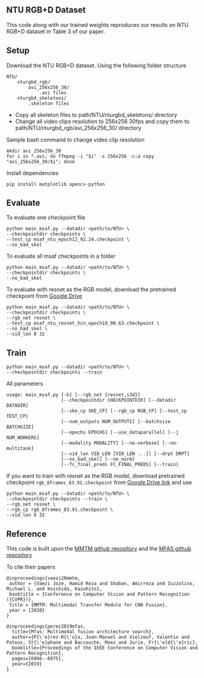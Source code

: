 ## NTU RGB+D Dataset
This code along with our trained weights reproduces our results on NTU RGB+D dataset in Table 3 of our paper.

## Setup
Download the NTU RGB+D dataset. Using the following folder structure
```
NTU/
    nturgbd_rgb/
        avi_256x256_30/
            .avi files
    nturgbd_skeletons/
        .skeleton files
```
- Copy all skeleton files to path/NTU/nturgbd_skeletons/ directory
- Change all video clips resolution to 256x256 30fps and copy them to path/NTU/nturgbd_rgb/avi_256x256_30/ directory

Sample bash command to change video clip resolution
```
mkdir avi_256x256_30
for i in *.avi; do ffmpeg -i "$i" -s 256x256 -c:a copy "avi_256x256_30/$i"; done
```
Install dependencies
```
pip install matplotlib opencv-python
```

## Evaluate
To evaluate one checkpoint file
```
python main_msaf.py --datadir <path/to/NTU> \
--checkpointdir checkpoints \
--test_cp msaf_ntu_epoch12_92.24.checkpoint \
--no_bad_skel
```
To evaluate all msaf checkpoints in a folder
```
python main_msaf.py --datadir <path/to/NTU> \
--checkpointdir checkpoints \
--no_bad_skel
```
To evaluate with resnet as the RGB model, download the pretrained checkpoint from [Google Drive](https://drive.google.com/drive/u/0/folders/14tjkHojPH4S7pZnIk4DXXI49I-6mTKqe)
```
python main_msaf.py --datadir <path/to/NTU> \
--checkpointdir checkpoints \
--rgb_net resnet \
--test_cp msaf_ntu_resnet_hcn_epoch10_90.63.checkpoint \
--no_bad_skel \
--vid_len 8 32
```
## Train
```
python main_msaf.py --datadir <path/to/NTU> \
--checkpointdir checkpoints --train
```
All parameters
```
usage: main_msaf.py [-h] [--rgb_net {resnet,i3d}]
                    [--checkpointdir CHECKPOINTDIR] [--datadir DATADIR]
                    [--ske_cp SKE_CP] [--rgb_cp RGB_CP] [--test_cp TEST_CP]
                    [--num_outputs NUM_OUTPUTS] [--batchsize BATCHSIZE]
                    [--epochs EPOCHS] [--use_dataparallel] [--j NUM_WORKERS]
                    [--modality MODALITY] [--no-verbose] [--no-multitask]
                    [--vid_len VID_LEN [VID_LEN ...]] [--drpt DRPT]
                    [--no_bad_skel] [--no_norm]
                    [--fc_final_preds FC_FINAL_PREDS] [--train]
```
If you want to train with resnet as the RGB model, download pretrained checkpoint `rgb_8frames_83.91.checkpoint` from [Google Drive link](https://drive.google.com/drive/folders/1wcIepkmCf2NRfnhXVdoNu6wSxkpZmMNm) and use 
```
python main_msaf.py --datadir <path/to/NTU> \
--checkpointdir checkpoints --train \
--rgb_net resnet \
--rgb_cp rgb_8frames_83.91.checkpoint \
--vid_len 8 32
```

## Reference
This code is built upon the [MMTM github repository](https://github.com/haamoon/mmtm) and the [MFAS github repository](https://github.com/juanmanpr/mfas)

To cite their papers
```
@inproceedings{vaezi20mmtm,
 author = {Vaezi Joze, Hamid Reza and Shaban, Amirreza and Iuzzolino, Michael L. and Koishida, Kazuhito},
 booktitle = {Conference on Computer Vision and Pattern Recognition ({CVPR})},
 title = {MMTM: Multimodal Transfer Module for CNN Fusion},
 year = {2020}
}
```
```
@inproceedings{perez2019mfas,
  title={Mfas: Multimodal fusion architecture search},
  author={P{\'e}rez-R{\'u}a, Juan-Manuel and Vielzeuf, Valentin and Pateux, St{\'e}phane and Baccouche, Moez and Jurie, Fr{\'e}d{\'e}ric},
  booktitle={Proceedings of the IEEE Conference on Computer Vision and Pattern Recognition},
  pages={6966--6975},
  year={2019}
}
```
